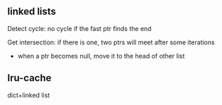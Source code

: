 ---
---
## linked lists
Detect cycle: no cycle if the fast ptr finds the end

Get intersection: if there is one, two ptrs will meet after some iterations
- when a ptr becomes null, move it to the head of other list

## lru-cache
dict+linked list
